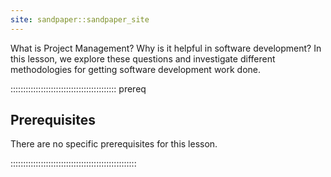 ```yaml
---
site: sandpaper::sandpaper_site
---
```


What is Project Management? Why is it helpful in software development?
In this lesson, we explore these questions and investigate different
methodologies for getting software development work done.

::::::::::::::::::::::::::::::::::::::::::  prereq

## Prerequisites

There are no specific prerequisites for this lesson.

::::::::::::::::::::::::::::::::::::::::::::::::::
